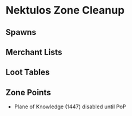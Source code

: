 # Nektulos Zone Cleanup

## Spawns

## Merchant Lists

## Loot Tables

## Zone Points
* Plane of Knowledge (1447) disabled until PoP

